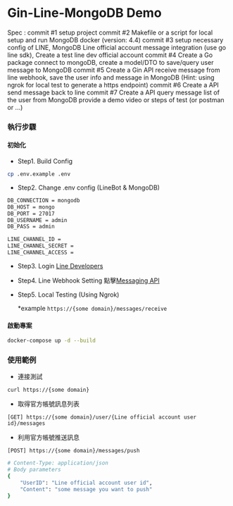 # Gin-Line-MongoDB Demo

Spec :
commit #1 setup project
commit #2 Makefile or a script for local setup and run MongoDB docker (version: 4.4)
commit #3 setup necessary config of LINE, MongoDB
Line official account message integration (use go line sdk),
Create a test line dev official account
commit #4 Create a Go package connect to mongoDB, create a model/DTO to save/query user message to MongoDB
commit #5 Create a Gin API
receive message from line webhook, save the user info and message in MongoDB
(Hint: using ngrok for local test to generate a https endpoint)
commit #6 Create a API send message back to line
commit #7 Create a API query message list of the user from MongoDB
provide a demo video or steps of test (or postman or ...)





### 執行步驟
#### 初始化
* Step1. Build Config
```sh
cp .env.example .env
```

* Step2. Change .env config (LineBot & MongoDB)
```sh
DB_CONNECTION = mongodb
DB_HOST = mongo
DB_PORT = 27017
DB_USERNAME = admin
DB_PASS = admin

LINE_CHANNEL_ID =
LINE_CHANNEL_SECRET =
LINE_CHANNEL_ACCESS =
```

* Step3. Login
  [Line Developers](https://developers.line.biz/en/)



* Step4. Line Webhook Setting
  點擊[Messaging API](https://developers.line.biz/en/services/messaging-api/)
  
  
* Step5. Local Testing (Using Ngrok)

  *example
  `https://{some domain}/messages/receive`

#### 啟動專案
```sh
docker-compose up -d --build
```

### 使用範例
* 連接測試

`curl https://{some domain}`
* 取得官方帳號訊息列表

`[GET] https://{some domain}/user/{Line official account user id}/messages`
* 利用官方帳號推送訊息

`[POST] https://{some domain}/messages/push`
```sh
# Content-Type: application/json
# Body parameters
{
    "UserID": "Line official account user id",
    "Content": "some message you want to push"
}
```
